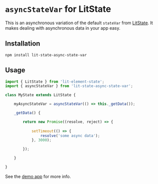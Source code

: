 # `asyncStateVar` for LitState

This is an asynchronous variation of the default `stateVar` from
[LitState](https://github.com/gitaarik/lit-state). It makes dealing with
asynchronous data in your app easy.

## Installation

```
npm install lit-state-async-state-var
```

## Usage

```javascript
import { LitState } from 'lit-element-state';
import { asyncStateVar } from 'lit-state-async-state-var';

class MyState extends LitState {

    myAsyncStateVar = asyncStateVar(() => this._getData());

    _getData() {

        return new Promise((resolve, reject) => {
            
            setTimeout(() => {
                resolve('some async data');
            }, 3000);

        });

    }

}
```

See the [demo app](https://gitaarik.github.io/lit-state-async-state-var/demo-app/build/)
for more info.
